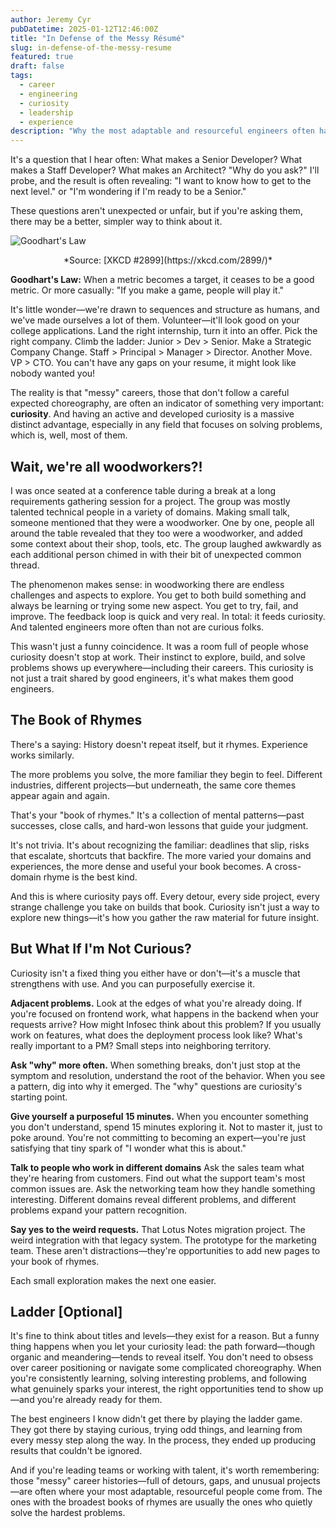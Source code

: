 ```yaml
---
author: Jeremy Cyr
pubDatetime: 2025-01-12T12:46:00Z
title: "In Defense of the Messy Résumé"
slug: in-defense-of-the-messy-resume
featured: true
draft: false
tags:
  - career
  - engineering
  - curiosity
  - leadership
  - experience
description: "Why the most adaptable and resourceful engineers often have the messiest career paths—and why curiosity, not careful choreography, builds the judgment that matters most."
---
```


It's a question that I hear often: What makes a Senior Developer? What makes a Staff Developer? What makes an Architect? "Why do you ask?" I'll probe, and the result is often revealing: "I want to know how to get to the next level." or "I'm wondering if I'm ready to be a Senior."

These questions aren't unexpected or unfair, but if you're asking them, there may be a better, simpler way to think about it.

![Goodhart's Law](/assets/blog1/metric.png)

<center>*Source: [XKCD #2899](https://xkcd.com/2899/)*</center>

**Goodhart's Law:** When a metric becomes a target, it ceases to be a good metric. Or more casually: "If you make a game, people will play it."

It's little wonder—we're drawn to sequences and structure as humans, and we've made ourselves a lot of them. Volunteer—it'll look good on your college applications. Land the right internship, turn it into an offer. Pick the right company. Climb the ladder: Junior > Dev > Senior. Make a Strategic Company Change. Staff > Principal > Manager > Director. Another Move. VP > CTO. You can't have any gaps on your resume, it might look like nobody wanted you!

The reality is that "messy" careers, those that don't follow a careful expected choreography, are often an indicator of something very important: **curiosity**. And having an active and developed curiosity is a massive distinct advantage, especially in any field that focuses on solving problems, which is, well, most of them.

## Wait, we're all woodworkers?!

I was once seated at a conference table during a break at a long requirements gathering session for a project. The group was mostly talented technical people in a variety of domains. Making small talk, someone mentioned that they were a woodworker. One by one, people all around the table revealed that they too were a woodworker, and added some context about their shop, tools, etc. The group laughed awkwardly as each additional person chimed in with their bit of unexpected common thread.

The phenomenon makes sense: in woodworking there are endless challenges and aspects to explore. You get to both build something and always be learning or trying some new aspect. You get to try, fail, and improve. The feedback loop is quick and very real. In total: it feeds curiosity. And talented engineers more often than not are curious folks.

This wasn't just a funny coincidence. It was a room full of people whose curiosity doesn't stop at work. Their instinct to explore, build, and solve problems shows up everywhere—including their careers. This curiosity is not just a trait shared by good engineers, it's what makes them good engineers.

## The Book of Rhymes

There's a saying: History doesn't repeat itself, but it rhymes. Experience works similarly.

The more problems you solve, the more familiar they begin to feel. Different industries, different projects—but underneath, the same core themes appear again and again.

That's your "book of rhymes." It's a collection of mental patterns—past successes, close calls, and hard-won lessons that guide your judgment.

It's not trivia. It's about recognizing the familiar: deadlines that slip, risks that escalate, shortcuts that backfire. The more varied your domains and experiences, the more dense and useful your book becomes. A cross-domain rhyme is the best kind.

And this is where curiosity pays off. Every detour, every side project, every strange challenge you take on builds that book. Curiosity isn't just a way to explore new things—it's how you gather the raw material for future insight.

## But What If I'm Not Curious?

Curiosity isn't a fixed thing you either have or don't—it's a muscle that strengthens with use. And you can purposefully exercise it.

**Adjacent problems.** Look at the edges of what you're already doing. If you're focused on frontend work, what happens in the backend when your requests arrive? How might Infosec think about this problem? If you usually work on features, what does the deployment process look like? What's really important to a PM? Small steps into neighboring territory.

**Ask "why" more often.** When something breaks, don't just stop at the symptom and resolution, understand the root of the behavior. When you see a pattern, dig into why it emerged. The "why" questions are curiosity's starting point.

**Give yourself a purposeful 15 minutes.** When you encounter something you don't understand, spend 15 minutes exploring it. Not to master it, just to poke around. You're not committing to becoming an expert—you're just satisfying that tiny spark of "I wonder what this is about."

**Talk to people who work in different domains** Ask the sales team what they're hearing from customers. Find out what the support team's most common issues are. Ask the networking team how they handle something interesting. Different domains reveal different problems, and different problems expand your pattern recognition.

**Say yes to the weird requests.** That Lotus Notes migration project. The weird integration with that legacy system. The prototype for the marketing team. These aren't distractions—they're opportunities to add new pages to your book of rhymes.

Each small exploration makes the next one easier. 

## Ladder [Optional]

It's fine to think about titles and levels—they exist for a reason. But a funny thing happens when you let your curiosity lead: the path forward—though organic and meandering—tends to reveal itself. You don't need to obsess over career positioning or navigate some complicated choreography. When you're consistently learning, solving interesting problems, and following what genuinely sparks your interest, the right opportunities tend to show up—and you're already ready for them.

The best engineers I know didn't get there by playing the ladder game. They got there by staying curious, trying odd things, and learning from every messy step along the way. In the process, they ended up producing results that couldn't be ignored.

And if you're leading teams or working with talent, it's worth remembering: those "messy" career histories—full of detours, gaps, and unusual projects—are often where your most adaptable, resourceful people come from. The ones with the broadest books of rhymes are usually the ones who quietly solve the hardest problems. 